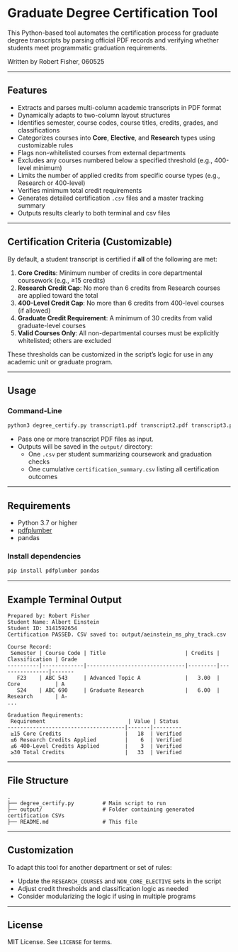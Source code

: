 # Graduate Degree Certification Tool

This Python-based tool automates the certification process for graduate degree transcripts by parsing official PDF records and verifying whether students meet programmatic graduation requirements.

Written by Robert Fisher, 060525

---

## Features

- Extracts and parses multi-column academic transcripts in PDF format  
- Dynamically adapts to two-column layout structures  
- Identifies semester, course codes, course titles, credits, grades, and classifications  
- Categorizes courses into **Core**, **Elective**, and **Research** types using customizable rules  
- Flags non-whitelisted courses from external departments  
- Excludes any courses numbered below a specified threshold (e.g., 400-level minimum)  
- Limits the number of applied credits from specific course types (e.g., Research or 400-level)  
- Verifies minimum total credit requirements  
- Generates detailed certification `.csv` files and a master tracking summary  
- Outputs results clearly to both terminal and csv files  

---

## Certification Criteria (Customizable)

By default, a student transcript is certified if **all** of the following are met:

1. **Core Credits**: Minimum number of credits in core departmental coursework (e.g., ≥15 credits)  
2. **Research Credit Cap**: No more than 6 credits from Research courses are applied toward the total  
3. **400-Level Credit Cap**: No more than 6 credits from 400-level courses (if allowed)  
4. **Graduate Credit Requirement**: A minimum of 30 credits from valid graduate-level courses  
5. **Valid Courses Only**: All non-departmental courses must be explicitly whitelisted; others are excluded  

These thresholds can be customized in the script’s logic for use in any academic unit or graduate program.

---

## Usage

### Command-Line

```bash
python3 degree_certify.py transcript1.pdf transcript2.pdf transcript3.pdf
```

- Pass one or more transcript PDF files as input.  
- Outputs will be saved in the `output/` directory:  
  - One `.csv` per student summarizing coursework and graduation checks  
  - One cumulative `certification_summary.csv` listing all certification outcomes  

---

## Requirements

- Python 3.7 or higher  
- [pdfplumber](https://github.com/jsvine/pdfplumber)  
- pandas  

### Install dependencies

```bash
pip install pdfplumber pandas
```

---

## Example Terminal Output

```
Prepared by: Robert Fisher
Student Name: Albert Einstein
Student ID: 3141592654
Certification PASSED. CSV saved to: output/aeinstein_ms_phy_track.csv

Course Record:
 Semester | Course Code | Title                         | Credits | Classification | Grade
----------|-------------|-------------------------------|---------|----------------|-------
   F23    | ABC 543     | Advanced Topic A              |   3.00  | Core           | A
   S24    | ABC 690     | Graduate Research             |   6.00  | Research       | A-
...

Graduation Requirements:
 Requirement                          | Value | Status
-------------------------------------|-------|---------
 ≥15 Core Credits                    |   18  | Verified
 ≤6 Research Credits Applied         |    6  | Verified
 ≤6 400-Level Credits Applied        |    3  | Verified
 ≥30 Total Credits                   |   33  | Verified
```

---

## File Structure

```
.
├── degree_certify.py         # Main script to run
├── output/                   # Folder containing generated certification CSVs
├── README.md                 # This file
```

---

## Customization

To adapt this tool for another department or set of rules:

- Update the `RESEARCH_COURSES` and `NON_CORE_ELECTIVE` sets in the script  
- Adjust credit thresholds and classification logic as needed  
- Consider modularizing the logic if using in multiple programs  

---

## License

MIT License. See `LICENSE` for terms.
